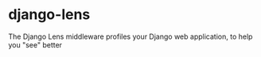 # django-lens
The Django Lens middleware profiles your Django web application, to help you "see" better
